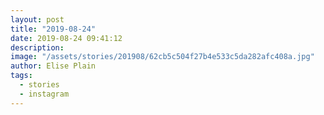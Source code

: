 ```yaml
---
layout: post
title: "2019-08-24"
date: 2019-08-24 09:41:12
description: 
image: "/assets/stories/201908/62cb5c504f27b4e533c5da282afc408a.jpg"
author: Elise Plain
tags: 
  - stories
  - instagram
---
```



<p></p>
